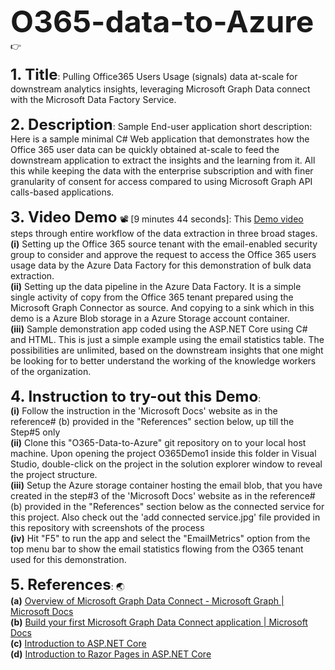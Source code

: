 <font size="50">**O365-data-to-Azure**</font> :point_right:
<br>
<br>
<font size="5">**1. Title**</font>: Pulling Office365 Users Usage (signals) data at-scale for downstream analytics insights, leveraging Microsoft Graph Data connect with the Microsoft Data Factory Service.
<br>\
<font size="5">**2. Description**</font>: Sample End-user application short description: Here is a sample minimal C# Web application that demonstrates how the Office 365 user data can be quickly obtained at-scale to feed the downstream application to extract the insights and the learning from it. All this while keeping the data with the enterprise subscription and with finer granularity of consent for access compared to using Microsoft Graph API calls-based applications.
<br>
<br>
<font size="5">**3. Video Demo**</font> 📽️ [9 minutes 44 seconds]: This [Demo  video](https://youtu.be/8WIcnof-CL8) steps through entire workflow of the data extraction in three broad stages.
<br>
**(i)** Setting up the Office 365 source tenant with the email-enabled security group to consider and approve the request to access the Office 365 users usage data by the Azure Data Factory for this demonstration of bulk data extraction.
<br>
**(ii)** Setting up the data pipeline in the Azure Data Factory. It is a simple single activity of copy from the Office 365 tenant prepared using the Microsoft Graph Connector as source. And copying to a sink which in this demo is a Azure Blob storage in a Azure Storage account container.
<br>
**(iii)** Sample demonstration app coded using the ASP.NET Core using C# and HTML. This is just a simple example using the email statistics table. The possibilities are unlimited, based on the downstream insights that one might be looking for to better understand the working of the knowledge workers of the organization.
<br>
<br>
<font size="5">**4. Instruction to try-out this Demo**</font>:
<br>
**(i)** Follow the instruction in the 'Microsoft Docs' website as in the reference# (b) provided in the "References" section below, up till the Step#5 only
<br>
**(ii)** Clone this "O365-Data-to-Azure" git repository on to your local host machine. Upon opening the project O365Demo1 inside this folder in Visual Studio, double-click on the project in the solution explorer window to reveal the project structure.
<br>
**(iii)** Setup the Azure storage container hosting the email blob, that you have created in the step#3 of the 'Microsoft Docs' website as in the reference# (b) provided in the "References" section below as the connected service for this project. Also check out the 'add connected service.jpg' file provided in this repository with screenshots of the process<br>**(iv)** Hit "F5" to run the app and select the "EmailMetrics" option from the top menu bar to show the email statistics flowing from the O365 tenant used for this demonstration.
<br>
<br>
<font size="5">**5. References**</font>: 🌏
<br>
**(a)** [Overview of Microsoft Graph Data Connect - Microsoft Graph | Microsoft Docs](https://docs.microsoft.com/en-us/graph/data-connect-concept-overview)
<br>
**(b)** [Build your first Microsoft Graph Data Connect application | Microsoft Docs](https://docs.microsoft.com/en-us/graph/data-connect-quickstart?tabs=Microsoft365)
<br>
**(c)** [Introduction to ASP.NET Core](https://docs.microsoft.com/en-us/aspnet/core/introduction-to-aspnet-core?view=aspnetcore-5.0)
<br/>
**(d)** [Introduction to Razor Pages in ASP.NET Core](https://docs.microsoft.com/en-us/aspnet/core/razor-pages/?view=aspnetcore-5.0&tabs=visual-studio)
